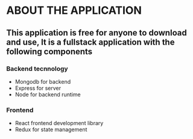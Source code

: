 # ABOUT THE APPLICATION
## This application is free for anyone to download and use, It is a fullstack application with the following components
### Backend tecnnology
* Mongodb for backend
* Express for server
* Node for backend runtime

### Frontend
* React frontend development library
* Redux for state management


